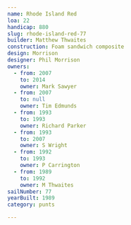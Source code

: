 ```yaml
---
name: Rhode Island Red
loa: 22
handicap: 880
slug: rhode-island-red-77
builder: Matthew Thwaites
construction: Foam sandwich composite
design: Morrison
designer: Phil Morrison
owners:
  - from: 2007
    to: 2014
    owner: Mark Sawyer
  - from: 2007
    to: null
    owner: Tim Edmunds
  - from: 1993
    to: 1993
    owner: Richard Parker
  - from: 1993
    to: 2007
    owner: S Wright
  - from: 1992
    to: 1993
    owner: P Carrington
  - from: 1989
    to: 1992
    owner: M Thwaites
sailNumber: 77
yearBuilt: 1989
category: punts

---
```

